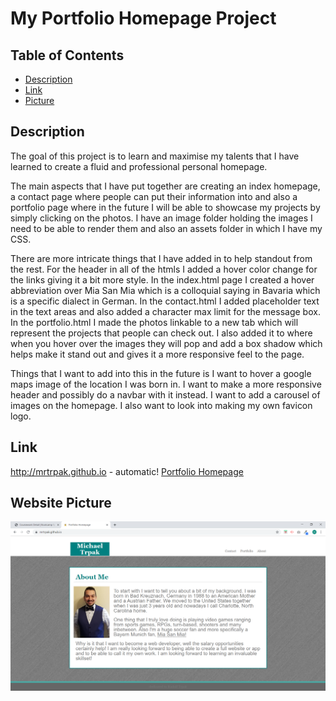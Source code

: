 # My Portfolio Homepage Project

## Table of Contents

- [Description](#Description)
- [Link](#Link)
- [Picture](#Website-Picture)

## Description

The goal of this project is to learn and maximise my talents that I have learned to create a fluid and professional personal homepage.

The main aspects that I have put together are creating an index homepage, a contact page where people can put their information into and also a portfolio page where in the future I will be able to showcase my projects by simply clicking on the photos. I have an image folder holding the images I need to be able to render them and also an assets folder in which I have my CSS. 

There are more intricate things that I have added in to help standout from the rest. For the header in all of the htmls I added a hover color change for the links giving it a bit more style. In the index.html page I created a hover abbreviation over Mia San Mia which is a colloquial saying in Bavaria which is a specific dialect in German. In the contact.html I added placeholder text in the text areas and also added a character max limit for the message box. In the portfolio.html I made the photos linkable to a new tab which will represent the projects that people can check out. I also added it to where when you hover over the images they will pop and add a box shadow which helps make it stand out and gives it a more responsive feel to the page.

Things that I want to add into this in the future is I want to hover a google maps image of the location I was born in. I want to make a more responsive header and possibly do a navbar with it instead. I want to add a carousel of images on the homepage. I also want to look into making my own favicon logo.

## Link

http://mrtrpak.github.io - automatic!
[Portfolio Homepage](http://mrtrpak.github.io)

## Website Picture

![Website Photo](/images/website.png)
